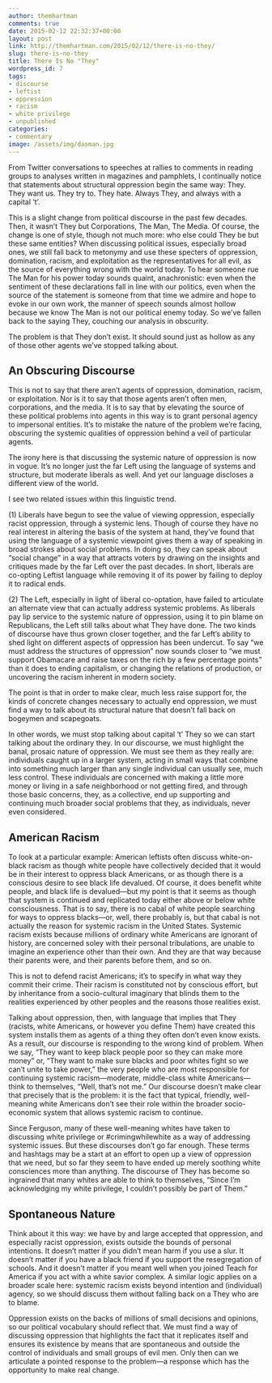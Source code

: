 ```yaml
---
author: themhartman
comments: true
date: 2015-02-12 22:32:37+00:00
layout: post
link: http://themhartman.com/2015/02/12/there-is-no-they/
slug: there-is-no-they
title: There Is No "They"
wordpress_id: 7
tags:
- discourse
- leftist
- oppression
- racism
- white privilege
- unpublished
categories:
- commentary
image: /assets/img/dasman.jpg
---
```


From Twitter conversations to speeches at rallies to comments in reading groups to analyses written in magazines and pamphlets, I continually notice that statements about structural oppression begin the same way: They. They want us. They try to. They hate. Always They, and always with a capital ‘t’.

This is a slight change from political discourse in the past few decades. Then, it wasn’t They but Corporations, The Man, The Media. Of course, the change is one of style, though not much more: who else could They be but these same entities? When discussing political issues, especially broad ones, we still fall back to metonymy and use these specters of oppression, domination, racism, and exploitation as the representatives for all evil, as the source of everything wrong with the world today. To hear someone rue The Man for his power today sounds quaint, anachronistic: even when the sentiment of these declarations fall in line with our politics, even when the source of the statement is someone from that time we admire and hope to evoke in our own work, the manner of speech sounds almost hollow because we know The Man is not our political enemy today. So we’ve fallen back to the saying They, couching our analysis in obscurity.

The problem is that They don’t exist. It should sound just as hollow as any of those other agents we’ve stopped talking about.


## An Obscuring Discourse


This is not to say that there aren’t agents of oppression, domination, racism, or exploitation. Nor is it to say that those agents aren’t often men, corporations, and the media. It is to say that by elevating the source of these political problems into agents in this way is to grant personal agency to impersonal entities. It’s to mistake the nature of the problem we’re facing, obscuring the systemic qualities of oppression behind a veil of particular agents.

The irony here is that discussing the systemic nature of oppression is now in vogue. It’s no longer just the far Left using the language of systems and structure, but moderate liberals as well. And yet our language discloses a different view of the world.

I see two related issues within this linguistic trend.

(1) Liberals have begun to see the value of viewing oppression, especially racist oppression, through a systemic lens. Though of course they have no real interest in altering the basis of the system at hand, they’ve found that using the language of a systemic viewpoint gives them a way of speaking in broad strokes about social problems. In doing so, they can speak about “social change” in a way that attracts voters by drawing on the insights and critiques made by the far Left over the past decades. In short, liberals are co-opting Leftist language while removing it of its power by failing to deploy it to radical ends.

(2) The Left, especially in light of liberal co-optation, have failed to articulate an alternate view that can actually address systemic problems. As liberals pay lip service to the systemic nature of oppression, using it to pin blame on Republicans, the Left still talks about what They have done. The two kinds of discourse have thus grown closer together, and the far Left’s ability to shed light on different aspects of oppression has been undercut. To say “we must address the structures of oppression” now sounds closer to “we must support Obamacare and raise taxes on the rich by a few percentage points” than it does to ending capitalism, or changing the relations of production, or uncovering the racism inherent in modern society.

The point is that in order to make clear, much less raise support for, the kinds of concrete changes necessary to actually end oppression, we must find a way to talk about its structural nature that doesn’t fall back on bogeymen and scapegoats.

In other words, we must stop talking about capital ‘t’ They so we can start talking about the ordinary they. In our discourse, we must highlight the banal, prosaic nature of oppression. We must see them as they really are: individuals caught up in a larger system, acting in small ways that combine into something much larger than any single individual can usually see, much less control. These individuals are concerned with making a little more money or living in a safe neighborhood or not getting fired, and through those basic concerns, they, as a collective, end up supporting and continuing much broader social problems that they, as individuals, never even considered.


## American Racism


To look at a particular example: American leftists often discuss white-on-black racism as though white people have collectively decided that it would be in their interest to oppress black Americans, or as though there is a conscious desire to see black life devalued. Of course, it does benefit white people, and black life is devalued—but my point is that it seems as though that system is continued and replicated today either above or below white consciousness. That is to say, there is no cabal of white people searching for ways to oppress blacks—or, well, there probably is, but that cabal is not actually the reason for systemic racism in the United States. Systemic racism exists because millions of ordinary white Americans are ignorant of history, are concerned soley with their personal tribulations, are unable to imagine an experience other than their own. And they are that way because their parents were, and their parents before them, and so on.

This is not to defend racist Americans; it’s to specify in what way they commit their crime. Their racism is constituted not by conscious effort, but by inheritance from a socio-cultural imaginary that blinds them to the realities experienced by other peoples and the reasons those realities exist.

Talking about oppression, then, with language that implies that They (racists, white Americans, or however you define Them) have created this system installs them as agents of a thing they often don’t even know exists. As a result, our discourse is responding to the wrong kind of problem. When we say, “They want to keep black people poor so they can make more money” or, “They want to make sure blacks and poor whites fight so we can’t unite to take power,” the very people who are most responsible for continuing systemic racism—moderate, middle-class white Americans—think to themselves, “Well, that’s not me.” Our discourse doesn’t make clear that precisely that is the problem: it is the fact that typical, friendly, well-meaning white Americans don’t see their role within the broader socio-economic system that allows systemic racism to continue.

Since Ferguson, many of these well-meaning whites have taken to discussing white privilege or #crimingwhilewhite as a way of addressing systemic issues. But these discourses don’t go far enough. These terms and hashtags may be a start at an effort to open up a view of oppression that we need, but so far they seem to have ended up merely soothing white consciences more than anything. The discourse of They has become so ingrained that many whites are able to think to themselves, “Since I’m acknowledging my white privilege, I couldn’t possibly be part of Them.”


## Spontaneous Nature


Think about it this way: we have by and large accepted that oppression, and especially racist oppression, exists outside the bounds of personal intentions. It doesn’t matter if you didn’t mean harm if you use a slur. It doesn’t matter if you have a black friend if you support the resegregation of schools. And it doesn’t matter if you meant well when you joined Teach for America if you act with a white savior complex. A similar logic applies on a broader scale here: systemic racism exists beyond intention and (individual) agency, so we should discuss them without falling back on a They who are to blame.

Oppression exists on the backs of millions of small decisions and opinions, so our political vocabulary should reflect that. We must find a way of discussing oppression that highlights the fact that it replicates itself and ensures its existence by means that are spontaneous and outside the control of individuals and small groups of evil men. Only then can we articulate a pointed response to the problem—a response which has the opportunity to make real change.
